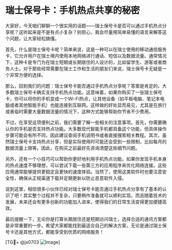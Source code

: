 # 瑞士保号卡：手机热点共享的秘密

大家好，今天咱们聊聊一个很实用的话题——瑞士保号卡是否可以通过手机热点分享呢？这听起来是不是有点小复杂？别担心，我会尽量用简单易懂的语言来解答这个问题，让大家轻松搞懂。

首先，什么是瑞士保号卡呢？简单来说，这是一种可以在瑞士使用的移动通信服务卡，它允许用户在瑞士境内使用本地网络进行通话、短信以及数据流量。通常情况下，这种卡是专门为在瑞士短期或长期居住的人设计的，比如留学生、游客或者商务人士。对于那些经常需要在瑞士工作和生活的朋友们来说，瑞士保号卡无疑是一个非常方便的选择。

那么，回到我们的问题：瑞士保号卡能否通过手机热点分享呢？答案是肯定的，大多数瑞士保号卡确实支持手机热点功能。这意味着，如果你购买了一张瑞士保号卡，你可以将你的手机变成一个Wi-Fi热点，让其他设备（如平板电脑、笔记本电脑或者其他智能手机）也能连接到互联网。这样做的好处显而易见，尤其是在旅行或者临时需要大量数据流量的情况下，这种方式能够帮助你节省不少费用。

不过，在享受这项便利之前，我们需要了解一些相关的注意事项。首先，你需要确认你的手机是否支持热点功能。大多数现代智能手机都具备这个功能，但具体操作步骤可能会有所不同，因此建议查阅手机说明书或者直接搜索相关教程。其次，虽然瑞士保号卡支持热点分享，但是实际使用时可能还会受到一些限制，比如每月的数据流量上限等。因此，在购买之前最好先咨询清楚这些细节问题。

另外，还有一个小技巧可以帮助你更好地利用手机热点功能。如果你发现手机本身的热点速度不够理想，可以尝试下载一些第三方的应用程序来优化网络连接。这些应用通常能够提供更稳定且更快的速度体验。当然了，使用这类软件时也要注意安全性，确保从正规渠道下载并定期更新以防止恶意软件入侵。

说到这里，相信很多小伙伴已经对瑞士保号卡能否通过手机热点分享有了基本的认识了吧！其实整个过程并不复杂，只要稍作准备就可以顺利实现。而且随着技术的发展，未来还会有更多创新的功能加入进来，使得我们的日常生活变得更加便捷高效。

最后提醒一下，无论你是打算长期居住还是短期访问瑞士，选择合适的通讯方案都是非常重要的一步。希望大家都能找到最适合自己的解决方案，无论是通过瑞士保号卡还是其他方式，都能享受到优质的网络服务！

[TG💪+ @jx0703 ![Image](https://github.com/user-attachments/assets/dbca1d08-cadb-493c-b0ec-ad6f7a83f270)]